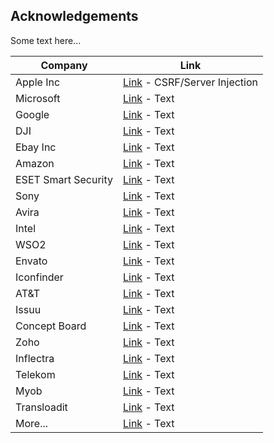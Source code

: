 
## Acknowledgements

Some text here...

| Company | Link |
| ------ | ------ |
| Apple Inc | [Link](https://support.apple.com/en-us/HT201536) - CSRF/Server Injection |
| Microsoft | [Link](#) - Text |
| Google | [Link](#) - Text |
| DJI | [Link](#) - Text |
| Ebay Inc | [Link](#) - Text |
| Amazon | [Link](#) - Text |
| ESET Smart Security | [Link](#) - Text |
| Sony | [Link](#) - Text |
| Avira | [Link](#) - Text |
| Intel | [Link](#) - Text |
| WSO2 | [Link](#) - Text |
| Envato | [Link](#) - Text |
| Iconfinder | [Link](#) - Text |
| AT&T | [Link](#) - Text |
| Issuu | [Link](#) - Text |
| Concept Board | [Link](#) - Text |
| Zoho | [Link](#) - Text |
| Inflectra | [Link](#) - Text |
| Telekom | [Link](#) - Text |
| Myob | [Link](https://www.myob.com/au/about/security/report-security-vulnerability) - Text |
| Transloadit | [Link](https://transloadit.com/security/) - Text |
| More... | [Link](#) - Text |
